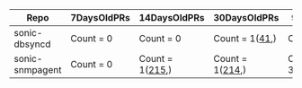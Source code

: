 | Repo | 7DaysOldPRs | 14DaysOldPRs | 30DaysOldPRs | 90DaysOldPRs | MoreThan90DaysOldPR |
|------|-------------|--------------|--------------|--------------|---------------------|
|sonic-dbsyncd| Count = 0| Count = 0| Count = 1([41](https://github.com/Azure/sonic-dbsyncd/pull/41),)| Count = 0| Count = 1([29](https://github.com/Azure/sonic-dbsyncd/pull/29),)|
|sonic-snmpagent| Count = 0| Count = 1([215](https://github.com/Azure/sonic-snmpagent/pull/215),)| Count = 1([214](https://github.com/Azure/sonic-snmpagent/pull/214),)| Count = 3([210](https://github.com/Azure/sonic-snmpagent/pull/210),[209](https://github.com/Azure/sonic-snmpagent/pull/209),[207](https://github.com/Azure/sonic-snmpagent/pull/207),)| Count = 7([187](https://github.com/Azure/sonic-snmpagent/pull/187),[182](https://github.com/Azure/sonic-snmpagent/pull/182),[173](https://github.com/Azure/sonic-snmpagent/pull/173),[157](https://github.com/Azure/sonic-snmpagent/pull/157),[136](https://github.com/Azure/sonic-snmpagent/pull/136),[135](https://github.com/Azure/sonic-snmpagent/pull/135),[117](https://github.com/Azure/sonic-snmpagent/pull/117),)|

